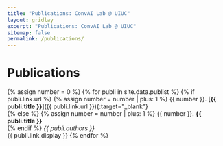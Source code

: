 ```yaml
---
title: "Publications: ConvAI Lab @ UIUC"
layout: gridlay
excerpt: "Publications: ConvAI Lab @ UIUC"
sitemap: false
permalink: /publications/
---
```



# Publications

<!-- ## Group highlights

**At the end of this page, you can find the [full list of publications and patents](#full-list-of-publications). All papers are also available on [arXiv](https://arxiv.org/search/?searchtype=author&query=Allan%2C+M+P).**

{% assign number_printed = 0 %}
{% for publi in site.data.publist %}

{% assign even_odd = number_printed | modulo: 2 %}
{% if publi.highlight == 1 %}

{% if even_odd == 0 %}
<div class="row">
{% endif %}

<div class="col-sm-6 clearfix">
 <div class="well">
  <pubtit>{{ publi.title }}</pubtit>
  <img src="{{ site.url }}{{ site.baseurl }}/images/pubpic/{{ publi.image }}" class="img-responsive" width="33%" style="float: left" />
  <p>{{ publi.description }}</p>
  <p><em>{{ publi.authors }}</em></p>
  <p><strong><a href="{{ publi.link.url }}">{{ publi.link.display }}</a></strong></p>
  <p class="text-danger"><strong> {{ publi.news1 }}</strong></p>
  <p> {{ publi.news2 }}</p>
 </div>
</div>

{% assign number_printed = number_printed | plus: 1 %}

{% if even_odd == 1 %}
</div>
{% endif %}

{% endif %}
{% endfor %}

{% assign even_odd = number_printed | modulo: 2 %}
{% if even_odd == 1 %}
</div>
{% endif %}

<p> &nbsp; </p> -->

<!-- 
## Patents
<em>Milan P Allan, S Gröblacher, RA Norte, M Leeuwenhoek</em><br />Novel atomic force microscopy probes with phononic crystals<br /> PCT/NL20-20/050797 (2020)

<em>Milan P Allan</em><br /> Methods of manufacturing superconductor and phononic elements <br /> <a href="https://patents.google.com/patent/US10439125B2/en?inventor=Milan+ALLAN&oq=inventor:(Milan+ALLAN)">US10439125B2 (2016)</a> -->

<!-- ## Full List of publications -->

<!-- {% for publi in site.data.publist %}

  <a href="{{ publi.link.url }}">{{ publi.title }}</a> <br />
  <em>{{ publi.authors }} </em><br />{{ publi.link.display }}

{% endfor %} -->

{% assign number = 0 %}
{% for publi in site.data.publist %}
  {% if publi.link.url %}
    {% assign number = number | plus: 1 %}
    {{ number }}. [**{{ publi.title }}**]({{ publi.link.url }}){:target="_blank"}<br />
  {% else %}
    {% assign number = number | plus: 1 %}
    {{ number }}. **{{ publi.title }}**<br />
  {% endif %}
  <em>{{ publi.authors }}</em><br />
  {{ publi.link.display }}
{% endfor %}
